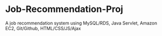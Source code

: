 # Job-Recommendation-Proj
A job recommendation system using MySQL/RDS, Java Servlet, Amazon EC2, Git/Github, HTML/CSS/JS/Ajax
